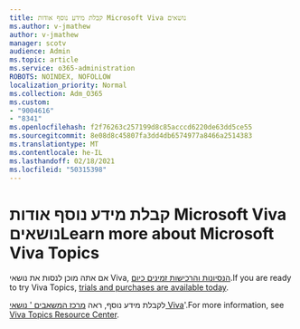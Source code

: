 ```yaml
---
title: קבלת מידע נוסף אודות Microsoft Viva נושאים
ms.author: v-jmathew
author: v-jmathew
manager: scotv
audience: Admin
ms.topic: article
ms.service: o365-administration
ROBOTS: NOINDEX, NOFOLLOW
localization_priority: Normal
ms.collection: Adm_O365
ms.custom:
- "9004616"
- "8341"
ms.openlocfilehash: f2f76263c257199d8c85acccd6220de63dd5ce55
ms.sourcegitcommit: 8e08d8c45807fa3dd4db6574977a8466a2514383
ms.translationtype: MT
ms.contentlocale: he-IL
ms.lasthandoff: 02/18/2021
ms.locfileid: "50315398"
---
```

# <a name="learn-more-about-microsoft-viva-topics"></a><span data-ttu-id="18543-102">קבלת מידע נוסף אודות Microsoft Viva נושאים</span><span class="sxs-lookup"><span data-stu-id="18543-102">Learn more about Microsoft Viva Topics</span></span>

<span data-ttu-id="18543-103">אם אתה מוכן לנסות את נושאי Viva, [הנסיונות והרכישות זמינים כיום](https://aka.ms/BuyVivaTopics).</span><span class="sxs-lookup"><span data-stu-id="18543-103">If you are ready to try Viva Topics, [trials and purchases are available today](https://aka.ms/BuyVivaTopics).</span></span>

<span data-ttu-id="18543-104">לקבלת מידע נוסף, ראה [מרכז המשאבים ' נושאי Viva](https://aka.ms/viva/topics/resources)'.</span><span class="sxs-lookup"><span data-stu-id="18543-104">For more information, see [Viva Topics Resource Center](https://aka.ms/viva/topics/resources).</span></span>
